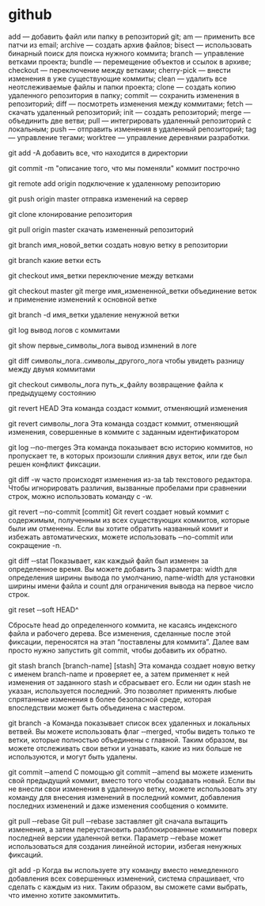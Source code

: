 # github

add — добавить файл или папку в репозиторий git;
am — применить все патчи из email;
archive — создать архив файлов;
bisect — использовать бинарный поиск для поиска нужного коммита;
branch — управление ветками проекта;
bundle — перемещение объектов и ссылок в архиве;
checkout — переключение между ветками;
cherry-pick — внести изменения в уже существующие коммиты;
clean — удалить все неотслеживаемые файлы и папки проекта;
clone — создать копию удаленного репозитория в папку;
commit — сохранить изменения в репозиторий;
diff — посмотреть изменения между коммитами;
fetch — скачать удаленный репозиторий;
init — создать репозиторий;
merge — объединить две ветви;
pull — интегрировать удаленный репозиторий с локальным;
push — отправить изменения в удаленный репозиторий;
tag — управление тегами;
worktree — управление деревнями разработки.

git add -A 
добавить все, что находится в директории

git commit -m "описание того, что мы поменяли"
коммит построчно

git remote add origin
подключение к удаленному репозиторию

git push origin master
отправка изменений на сервер

git clone
клонирование репозитория

git pull origin master
скачать измененный репозиторий

git branch имя_новой_ветки
создать новую ветку в репозитории

git branch
какие ветки есть

git checkout имя_ветки
переключение между ветками

git checkout master
git merge имя_измененной_ветки
объединение веток и применение изменений к основной ветке

git branch -d имя_ветки
удаление ненужной ветки

git log
вывод логов с коммитами

git show первые_символы_лога
вывод измнений в логе

git diff символы_лога..символы_другого_лога
чтобы увидеть разницу между двумя коммитами

git checkout символы_лога путь_к_файлу
возвращение файла к предыдущему состоянию

git revert HEAD
Эта команда создаст коммит, отменяющий изменения

git revert символы_лога
Эта команда создаст коммит, отменяющий изменения, совершенные в коммите с заданным идентификатором

git log ‐‐no-merges
Эта команда показывает всю историю коммитов, но пропускает те, в которых произошли слияния двух веток, 
или где был решен конфликт фиксации. 

git diff -w
часто происходят изменения из-за tab текстового редактора. Чтобы игнорировать различия, вызванные 
пробелами при сравнении строк, можно использовать команду с -w.

git revert ‐‐no-commit [commit]
Git revert создает новый коммит с содержимым, полученным из всех существующих коммитов, которые были
им отменены. Если вы хотите обратить названный комит и избежать автоматических, можете использовать 
‐‐no-commit или сокращение -n.

git diff ‐‐stat
Показывает, как каждый файл был изменен за определенное время. Вы можете добавить 3 параметра: width
для определения ширины вывода по умолчанию, name-width для установки ширины имени файла и count для 
ограничения вывода на первое число строк.

git reset ‐‐soft HEAD^

Сбросьте head до определенного коммита, не касаясь индексного файла и рабочего дерева. Все изменения, 
сделанные после этой фиксации, переносятся на этап “поставлены для коммита”. Далее вам просто нужно 
запустить git commit, чтобы добавить их обратно.

git stash branch [branch-name] [stash]
Эта команда создает новую ветку с именем branch-name и проверяет ее, а затем применяет к ней изменения 
от заданного stash и сбрасывает его. Если ни один stash не указан, используется последний. Это позволяет 
применять любые спрятанные изменения в более безопасной среде, которая впоследствии может быть объединена 
с мастером.

git branch -a
Команда показывает список всех удаленных и локальных ветвей. Вы можете использовать флаг ‐‐merged, чтобы 
видеть только те ветки, которые полностью объединены с главной. Таким образом, вы можете отслеживать свои
ветки и узнавать, какие из них больше не используются, и могут быть удалены.

git commit ‐‐amend
С помощью git commit ‐‐amend вы можете изменить свой предыдущий коммит, вместо того чтобы создавать новый. 
Если вы не внесли свои изменения в удаленную ветку, можете использовать эту команду для внесения изменений 
в последний коммит, добавления последних изменений и даже изменения сообщения о коммите.

git pull ‐‐rebase
Git pull ‐‐rebase заставляет git сначала вытащить изменения, а затем переустановить разблокированные коммиты
поверх последней версии удаленной ветки. Параметр ‐‐rebase может использоваться для создания линейной истории,
избегая ненужных фиксаций.

git add -p
Когда вы используете эту команду вместо немедленного добавления всех совершенных изменений, система спрашивает,
что сделать с каждым из них. Таким образом, вы сможете сами выбрать, что именно хотите закоммитить.
